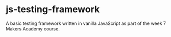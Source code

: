 # js-testing-framework

A basic testing framework written in vanilla JavaScript as part of the week 7 Makers Academy course. 
